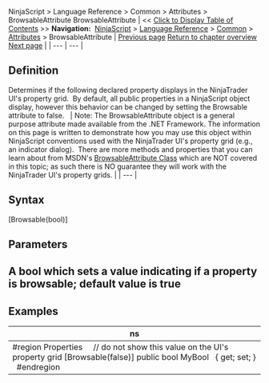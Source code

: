 ﻿
NinjaScript \> Language Reference \> Common \> Attributes \> BrowsableAttribute
BrowsableAttribute
| \<\< [Click to Display Table of Contents](browsableattribute.md) \>\> **Navigation:**     [NinjaScript](ninjascript.md) \> [Language Reference](language_reference_wip.md) \> [Common](common.md) \> [Attributes](attributes.md) \> BrowsableAttribute | [Previous page](attributes.md) [Return to chapter overview](attributes.md) [Next page](categoryorderattribute.md) |
| --- | --- |
## Definition
Determines if the following declared property displays in the NinjaTrader UI's property grid.  By default, all public properties in a NinjaScript object display, however this behavior can be changed by setting the Browsable attribute to false.
 
| Note: The BrowsableAttribute object is a general purpose attribute made available from the .NET Framework. The information on this page is written to demonstrate how you may use this object within NinjaScript conventions used with the NinjaTrader UI's property grid (e.g., an indicator dialog).  There are more methods and properties that you can learn about from MSDN's [BrowsableAttribute Class](https://msdn.microsoft.com/en-us/library/system.componentmodel.browsableattribute(v=vs.110).aspx) which are NOT covered in this topic; as such there is NO guarantee they will work with the NinjaTrader UI's property grids. |
| --- |

## Syntax
\[Browsable(bool)]
 
## Parameters
## A bool which sets a value indicating if a property is browsable; default value is true
## 
## Examples
| ns |
| --- |
| \#region Properties      // do not show this value on the UI's property grid \[Browsable(false)] public bool MyBool    { get; set; }   \#endregion |

